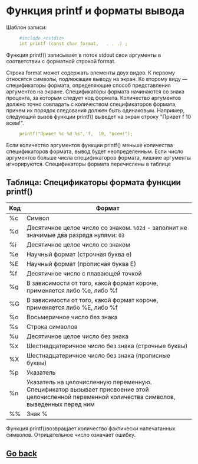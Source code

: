 # Функция printf и форматы вывода

Шаблон записи:
```yaml
     #include <cstdio>
     int printf (const char format,   . . .) ;
```

Функция printf() записывает в поток stdout свои аргументы в соответствии с форматной строкой format.

Строка format может содержать элементы двух видов. К первому относятся символы, подлежащие выводу на экран. Ко второму виду — спецификаторы формата, определяющие способ представления аргументов на экране. Спецификаторы формата начинаются со знака процента, за которым следует код формата. Количество аргументов должно точно совпадать с количеством спецификаторов формата, причем их порядок следования должен быть одинаковым. Например, следующий вызов функции printf() выведет на экран строку "Привет f 10 всем!".
```yaml
     printf("Привет %с %d %s",'f,  10, "всем!");
```
Если количество аргументов функции printf() меньше количества спецификато­ров формата, вывод будет неопределенным. Если число аргументов больше числа спе­цификаторов формата, лишние аргументы игнорируются.
Спецификаторы формата перечислены в таблице


## Таблица: Спецификаторы формата функции printf()

Код| Формат
---|---------------------------
%c | Символ
%d | Десятичное целое число со знаком. `%02d` - заполнит не значимые два разряда нулями: `03`
%i | Десятичное целое число со знаком
%e | Научный формат (строчная буква е)
%Е | Научный формат (прописная буква Е)
%f | Десятичное число с плавающей точкой
%g | В зависимости от того, какой формат короче, применяется либо %e, либо %f
%G | В зависимости от того, какой формат короче, применяется либо %E, либо %f
%o | Восьмеричное число без знака
%s | Строка символов
%u | Десятичное целое число без знака
%x | Шестнадцатеричное число без знака (строчные буквы)
%X | Шестнадцатеричное число без знака (прописные буквы)
%р | Указатель
%n | Указатель на целочисленную переменную. Спецификатор вызывает присвоение этой целочисленной переменной количества символов, выведенных перед ним
%% | Знак %

Функция printf()возвращает количество фактически напечатанных символов. Отрицательное число означает ошибку.


## [Go back](../README.md)
